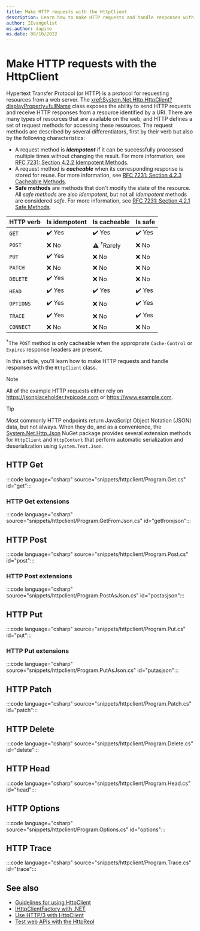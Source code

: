 ```yaml
---
title: Make HTTP requests with the HttpClient
description: Learn how to make HTTP requests and handle responses with the HttpClient in .NET.
author: IEvangelist
ms.author: dapine
ms.date: 08/10/2022
---
```


# Make HTTP requests with the HttpClient

Hypertext Transfer Protocol (or HTTP) is a protocol for requesting resources from a web server. The <xref:System.Net.Http.HttpClient?displayProperty=fullName> class exposes the ability to send HTTP requests and receive HTTP responses from a resource identified by a URI. There are many types of resources that are available on the web, and HTTP defines a set of request methods for accessing these resources. The request methods are described by several differentiators, first by their verb but also by the following characteristics:

- A request method is **_idempotent_** if it can be successfully processed multiple times without changing the result. For more information, see [RFC 7231: Section 4.2.2 Idempotent Methods](https://datatracker.ietf.org/doc/html/rfc7231#section-4.2.2).
- A request method is **_cacheable_** when its corresponding response is stored for reuse. For more information, see [RFC 7231: Section 4.2.3 Cacheable Methods](https://datatracker.ietf.org/doc/html/rfc7231#section-4.2.3).
- **Safe methods** are methods that don't modify the state of the resource. All _safe methods_ are also _idempotent_, but not all _idempotent_ methods are considered _safe_. For more information, see [RFC 7231: Section 4.2.1 Safe Methods](https://datatracker.ietf.org/doc/html/rfc7231#section-4.2.1).

| HTTP verb | Is idempotent | Is cacheable         | Is safe |
|-----------|---------------|----------------------|---------|
| `GET`     | ✔️ Yes       | ✔️ Yes               | ✔️ Yes |
| `POST`    | ❌ No         | ⚠️ <sup>†</sup>Rarely | ❌ No   |
| `PUT`     | ✔️ Yes       | ❌ No                 | ❌ No   |
| `PATCH`   | ❌ No         | ❌ No                 | ❌ No   |
| `DELETE`  | ✔️ Yes       | ❌ No                 | ❌ No   |
| `HEAD`    | ✔️ Yes       | ✔️ Yes               | ✔️ Yes |
| `OPTIONS` | ✔️ Yes       | ❌ No                 | ✔️ Yes |
| `TRACE`   | ✔️ Yes       | ❌ No                 | ✔️ Yes |
| `CONNECT` | ❌ No         | ❌ No                 | ❌ No   |

<sup>†</sup>The `POST` method is only cacheable when the appropriate `Cache-Control` or `Expires` response headers are present.

In this article, you'll learn how to make HTTP requests and handle responses with the `HttpClient` class.

> [!NOTE]
> All of the example HTTP requests either rely on <https://jsonplaceholder.typicode.com> or <https://www.example.com>.

> [!TIP]
> Most commonly HTTP endpoints return JavaScript Object Notation (JSON) data, but not always. When they do, and as a convenience, the [System.Net.Http.Json](https://www.nuget.org/packages/System.Net.Http.Json) NuGet package provides several extension methods for `HttpClient` and `HttpContent` that perform automatic serialization and deserialization using `System.Text.Json`.

## HTTP Get

:::code language="csharp" source="snippets/httpclient/Program.Get.cs" id="get":::

### HTTP Get extensions

:::code language="csharp" source="snippets/httpclient/Program.GetFromJson.cs" id="getfromjson":::

## HTTP Post

:::code language="csharp" source="snippets/httpclient/Program.Post.cs" id="post":::

### HTTP Post extensions

:::code language="csharp" source="snippets/httpclient/Program.PostAsJson.cs" id="postasjson":::

## HTTP Put

:::code language="csharp" source="snippets/httpclient/Program.Put.cs" id="put":::

### HTTP Put extensions

:::code language="csharp" source="snippets/httpclient/Program.PutAsJson.cs" id="putasjson":::

## HTTP Patch

:::code language="csharp" source="snippets/httpclient/Program.Patch.cs" id="patch":::

## HTTP Delete

:::code language="csharp" source="snippets/httpclient/Program.Delete.cs" id="delete":::

## HTTP Head

:::code language="csharp" source="snippets/httpclient/Program.Head.cs" id="head":::

## HTTP Options

:::code language="csharp" source="snippets/httpclient/Program.Options.cs" id="options":::

## HTTP Trace

:::code language="csharp" source="snippets/httpclient/Program.Trace.cs" id="trace":::

## See also

- [Guidelines for using HttpClient](httpclient-guidelines.md)
- [IHttpClientFactory with .NET](../../core/extensions/httpclient-factory.md)
- [Use HTTP/3 with HttpClient](../../core/extensions/httpclient-http3.md)
- [Test web APIs with the HttpRepl](/aspnet/core/web-api/http-repl)
